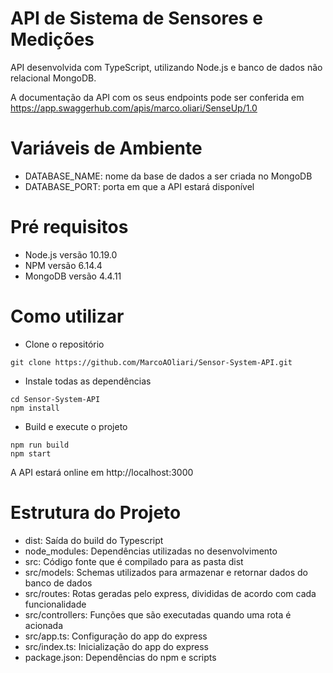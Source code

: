 # API de Sistema de Sensores e Medições

API desenvolvida com TypeScript, utilizando Node.js e banco de dados não relacional MongoDB.

A documentação da API com os seus endpoints pode ser conferida em https://app.swaggerhub.com/apis/marco.oliari/SenseUp/1.0

# Variáveis de Ambiente
- DATABASE_NAME: nome da base de dados a ser criada no MongoDB
- DATABASE_PORT: porta em que a API estará disponível

# Pré requisitos
- Node.js versão 10.19.0
- NPM versão 6.14.4
- MongoDB versão 4.4.11

# Como utilizar
- Clone o repositório
```
git clone https://github.com/MarcoAOliari/Sensor-System-API.git
```
- Instale todas as dependências
```
cd Sensor-System-API
npm install
```

- Build e execute o projeto
```
npm run build
npm start
```

A API estará online em http://localhost:3000

# Estrutura do Projeto
- dist: Saída do build do Typescript
- node_modules: Dependências utilizadas no desenvolvimento
- src: Código fonte que é compilado para as pasta dist
- src/models: Schemas utilizados para armazenar e retornar dados do banco de dados
- src/routes: Rotas geradas pelo express, divididas de acordo com cada funcionalidade
- src/controllers: Funções que são executadas quando uma rota é acionada
- src/app.ts: Configuração do app do express
- src/index.ts: Inicialização do app do express
- package.json: Dependências do npm e scripts
